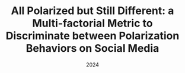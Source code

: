 ---
title: "All Polarized but Still Different: a Multi-factorial Metric to Discriminate between Polarization Behaviors on Social Media"
collection: publications
category: conferences
permalink: /publication/2024_SAC
date: 2024
venue: '39th ACM/SIGAPP Symposium on Applied Computing '
paperurl: 'http://celinatreuillier.github.io/files/publications/Treuillier_SAC24.pdf'
citation: 'Treuillier, C., Castagnos, S., & Brun, A. (2024, April). All Polarized but Still Different: a Multi-factorial Metric to Discriminate between Polarization Behaviors on Social Media. In Proceedings of the 39th ACM/SIGAPP Symposium on Applied Computing (pp. 1469-1478).'
---
